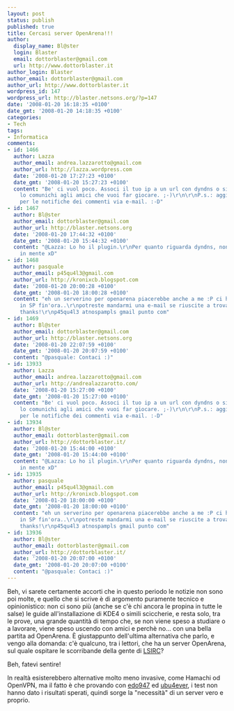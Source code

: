 ```yaml
---
layout: post
status: publish
published: true
title: Cercasi server OpenArena!!!
author:
  display_name: Bl@ster
  login: Blaster
  email: dottorblaster@gmail.com
  url: http://www.dottorblaster.it
author_login: Blaster
author_email: dottorblaster@gmail.com
author_url: http://www.dottorblaster.it
wordpress_id: 147
wordpress_url: http://blaster.netsons.org/?p=147
date: '2008-01-20 16:18:35 +0100'
date_gmt: '2008-01-20 14:18:35 +0100'
categories:
- Tech
tags:
- Informatica
comments:
- id: 1466
  author: Lazza
  author_email: andrea.lazzarotto@gmail.com
  author_url: http://lazza.wordpress.com
  date: '2008-01-20 17:27:23 +0100'
  date_gmt: '2008-01-20 15:27:23 +0100'
  content: "Be' ci vuol poco. Associ il tuo ip a un url con dyndns o simili, e poi
    lo comunichi agli amici che vuoi far giocare. ;-)\r\n\r\nP.s.: aggiungi il plugin
    per le notifiche dei commenti via e-mail. :-D"
- id: 1467
  author: Bl@ster
  author_email: dottorblaster@gmail.com
  author_url: http://blaster.netsons.org
  date: '2008-01-20 17:44:32 +0100'
  date_gmt: '2008-01-20 15:44:32 +0100'
  content: "@Lazza: Lo ho il plugin.\r\nPer quanto riguarda dyndns, non mi era venuto
    in mente xD"
- id: 1468
  author: pasquale
  author_email: p45qu4l3@gmail.com
  author_url: http://kronixcb.blogspot.com
  date: '2008-01-20 20:00:28 +0100'
  date_gmt: '2008-01-20 18:00:28 +0100'
  content: "eh un serverino per openarena piacerebbe anche a me :P ci ho giocato solo
    in SP fin'ora..\r\npotreste mandarmi una e-mail se riuscite a trovarne uno? :D
    thanks!\r\np45qu4l3 atnospampls gmail punto com"
- id: 1469
  author: Bl@ster
  author_email: dottorblaster@gmail.com
  author_url: http://blaster.netsons.org
  date: '2008-01-20 22:07:59 +0100'
  date_gmt: '2008-01-20 20:07:59 +0100'
  content: "@pasquale: Contaci :)"
- id: 13933
  author: Lazza
  author_email: andrea.lazzarotto@gmail.com
  author_url: http://andrealazzarotto.com/
  date: '2008-01-20 15:27:00 +0100'
  date_gmt: '2008-01-20 15:27:00 +0100'
  content: "Be' ci vuol poco. Associ il tuo ip a un url con dyndns o simili, e poi
    lo comunichi agli amici che vuoi far giocare. ;-)\r\n\r\nP.s.: aggiungi il plugin
    per le notifiche dei commenti via e-mail. :-D"
- id: 13934
  author: Bl@ster
  author_email: dottorblaster@gmail.com
  author_url: http://dottorblaster.it/
  date: '2008-01-20 15:44:00 +0100'
  date_gmt: '2008-01-20 15:44:00 +0100'
  content: "@Lazza: Lo ho il plugin.\r\nPer quanto riguarda dyndns, non mi era venuto
    in mente xD"
- id: 13935
  author: pasquale
  author_email: p45qu4l3@gmail.com
  author_url: http://kronixcb.blogspot.com
  date: '2008-01-20 18:00:00 +0100'
  date_gmt: '2008-01-20 18:00:00 +0100'
  content: "eh un serverino per openarena piacerebbe anche a me :P ci ho giocato solo
    in SP fin'ora..\r\npotreste mandarmi una e-mail se riuscite a trovarne uno? :D
    thanks!\r\np45qu4l3 atnospampls gmail punto com"
- id: 13936
  author: Bl@ster
  author_email: dottorblaster@gmail.com
  author_url: http://dottorblaster.it/
  date: '2008-01-20 20:07:00 +0100'
  date_gmt: '2008-01-20 20:07:00 +0100'
  content: "@pasquale: Contaci :)"
---
```

<p>Beh, vi sarete certamente accorti che in questo periodo le notizie non sono poi molte, e quello che si scrive è di argomento puramente tecnico e opinionistico: non ci sono più (anche se c'è chi ancora le propina in tutte le salse) le guide all'installazione di KDE4 o simili sciccherie, e resta solo, tra le prove, una grande quantità di tempo che, se non viene speso a studiare o a lavorare, viene speso uscendo con amici e perchè no... con una bella partita ad OpenArena. È giustappunto dell'ultima alternativa che parlo, e vengo alla domanda: c'è qualcuno, tra i lettori, che ha un server OpenArena, sul quale ospitare le scorribande della gente di <a href="http://lsirc.wordpress.com">LSIRC</a>?</p>
<p>Beh, fatevi sentire!</p>
<p>In realtà esisterebbero alternative molto meno invasive, come Hamachi od OpenVPN, ma il fatto è che provando con <a href="http://edo947.wordpress.com">edo947</a> ed <a href="http://ubu4ever.netsons.org">ubu4ever</a>, i test non hanno dato i risultati sperati, quindi sorge la "necessità" di un server vero e proprio.</p>
